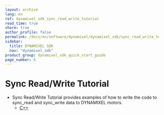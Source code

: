 ```yaml
---
layout: archive
lang: en
ref: dynamixel_sdk_sync_read_write_tutorial
read_time: true
share: true
author_profile: false
permalink: /docs/en/software/dynamixel/dynamixel_sdk/sync_read_write_tutorial/
sidebar:
  title: DYNAMIXEL SDK
  nav: "dynamixel_sdk"
product_group: dynamixel_sdk_quick_start_guide
page_number: 6
---
```


<div class="main-header">
  <h1>Sync Read/Write Tutorial</h1>
</div>
<style>
  .main-header h1::before {
    content: none !important;
  }
</style>

- Sync Read/Write Tutorial provides examples of how to write the code to sync_read and sync_write data to DYNAMIXEL motors.
  - [C++](/docs/en/software/dynamixel/dynamixel_sdk/sync_read_write_tutorial/sync_read_write_tutorial_cpp/#sync-read-write-tutorial)
